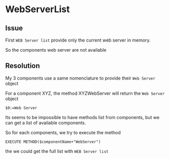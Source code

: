 ﻿# WebServerList

## Issue
First `WEB Server list` provide only the current web server in memory.

So the components web server are not available

## Resolution 

My 3 components use a same nomenclature to provide their `Web Server` object

For a component XYZ, the method XYZWebServer will return the `Web Server` object
```4d
$0:=Web Server
````

Its seems to be impossible to have methods list from components, but we can get a list of available components.

So for each components, we try to execute the method
```4d
EXECUTE METHOD($componentName+"WebServer")
```

the we could get the full list with `WEB Server list`